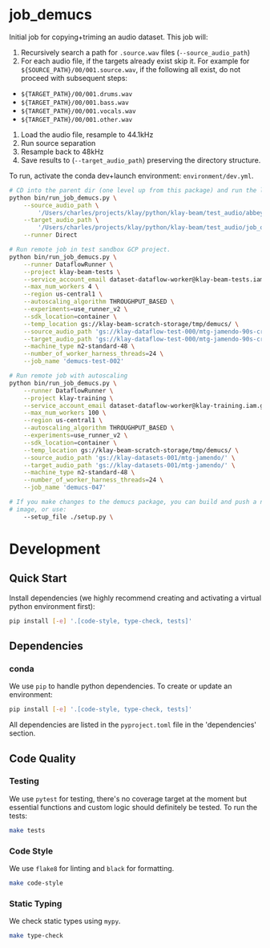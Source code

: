 # job_demucs

Initial job for copying+triming an audio dataset. This job will:

1. Recursively search a path for `.source.wav` files (`--source_audio_path`)
1. For each audio file, if the targets already exist skip it. For example for
   `${SOURCE_PATH}/00/001.source.wav`, if the following all exist, do not
   proceed with subsequent steps:
  - `${TARGET_PATH}/00/001.drums.wav`
  - `${TARGET_PATH}/00/001.bass.wav`
  - `${TARGET_PATH}/00/001.vocals.wav`
  - `${TARGET_PATH}/00/001.other.wav`
1. Load the audio file, resample to 44.1kHz
1. Run source separation
1. Resample back to 48kHz
1. Save results to (`--target_audio_path`) preserving the directory structure.

To run, activate the conda dev+launch environment: `environment/dev.yml`.

```bash
# CD into the parent dir (one level up from this package) and run the launch script
python bin/run_job_demucs.py \
    --source_audio_path \
        '/Users/charles/projects/klay/python/klay-beam/test_audio/abbey_road/source.wav/' \
    --target_audio_path \
        '/Users/charles/projects/klay/python/klay-beam/test_audio/job_output/split' \
    --runner Direct

# Run remote job in test sandbox GCP project.
python bin/run_job_demucs.py \
    --runner DataflowRunner \
    --project klay-beam-tests \
    --service_account_email dataset-dataflow-worker@klay-beam-tests.iam.gserviceaccount.com \
    --max_num_workers 4 \
    --region us-central1 \
    --autoscaling_algorithm THROUGHPUT_BASED \
    --experiments=use_runner_v2 \
    --sdk_location=container \
    --temp_location gs://klay-beam-scratch-storage/tmp/demucs/ \
    --source_audio_path 'gs://klay-dataflow-test-000/mtg-jamendo-90s-crop/01' \
    --target_audio_path 'gs://klay-dataflow-test-000/mtg-jamendo-90s-crop/01' \
    --machine_type n2-standard-48 \
    --number_of_worker_harness_threads=24 \
    --job_name 'demucs-test-002'

# Run remote job with autoscaling
python bin/run_job_demucs.py \
    --runner DataflowRunner \
    --project klay-training \
    --service_account_email dataset-dataflow-worker@klay-training.iam.gserviceaccount.com \
    --max_num_workers 100 \
    --region us-central1 \
    --autoscaling_algorithm THROUGHPUT_BASED \
    --experiments=use_runner_v2 \
    --sdk_location=container \
    --temp_location gs://klay-beam-scratch-storage/tmp/demucs/ \
    --source_audio_path 'gs://klay-datasets-001/mtg-jamendo/' \
    --target_audio_path 'gs://klay-datasets-001/mtg-jamendo/' \
    --machine_type n2-standard-48 \
    --number_of_worker_harness_threads=24 \
    --job_name 'demucs-047'

# If you make changes to the demucs package, you can build and push a new docker
# image, or use:
    --setup_file ./setup.py \

```

# Development
## Quick Start
Install dependencies (we highly recommend creating and activating a virtual
python environment first):
```sh
pip install [-e] '.[code-style, type-check, tests]'
```

## Dependencies
### conda
We use `pip` to handle python dependencies.  To create or update an environment:

```sh
pip install [-e] '.[code-style, type-check, tests]'
```

All dependencies are listed in the `pyproject.toml` file in the 'dependencies'
section.

## Code Quality
### Testing
We use `pytest` for testing, there's no coverage target at the moment but
essential functions and custom logic should definitely be tested. To run the
tests:
```sh
make tests
```

### Code Style
We use `flake8` for linting and `black` for formatting.

```sh
make code-style
```

### Static Typing
We check static types using `mypy`.
```sh
make type-check
```
